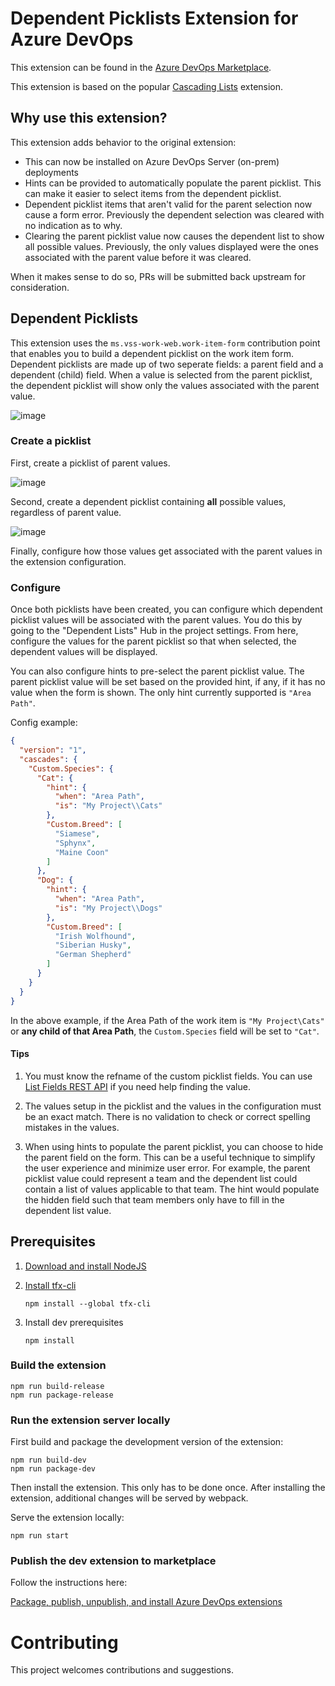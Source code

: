 # Dependent Picklists Extension for Azure DevOps

This extension can be found in the [Azure DevOps Marketplace](https://marketplace.visualstudio.com/items?itemName=njpaul.dependent-picklists 'Download Dependent Lists extension').

This extension is based on the popular [Cascading Lists](https://marketplace.visualstudio.com/items?itemName=ms-devlabs.cascading-picklists-extension) extension.

## Why use this extension?
This extension adds behavior to the original extension:
- This can now be installed on Azure DevOps Server (on-prem) deployments
- Hints can be provided to automatically populate the parent picklist.
  This can make it easier to select items from the dependent picklist.
- Dependent picklist items that aren't valid for the parent selection now cause a form error.
  Previously the dependent selection was cleared with no indication as to why.
- Clearing the parent picklist value now causes the dependent list to show all possible values.
  Previously, the only values displayed were the ones associated with the parent value before it was cleared.

When it makes sense to do so, PRs will be submitted back upstream for consideration.

## Dependent Picklists

This extension uses the `ms.vss-work-web.work-item-form` contribution point that enables you to build a dependent picklist on the work item form.
Dependent picklists are made up of two seperate fields: a parent field and a dependent (child) field.
When a value is selected from the parent picklist, the dependent picklist will show only the values associated with the parent value.

![image](images/picklist-demo.gif)

### Create a picklist

First, create a picklist of parent values.

![image](images/picklist-parent.png)

Second, create a dependent picklist containing **all** possible values, regardless of parent value.

![image](images/picklist-child.png)

Finally, configure how those values get associated with the parent values in the extension configuration.


### Configure

Once both picklists have been created, you can configure which dependent picklist values will be associated with the parent values.
You do this by going to the "Dependent Lists" Hub in the project settings.
From here, configure the values for the parent picklist so that when selected, the dependent values will be displayed.

You can also configure hints to pre-select the parent picklist value.
The parent picklist value will be set based on the provided hint, if any, if it has no value when the form is shown.
The only hint currently supported is `"Area Path"`.

Config example:
```json
{
  "version": "1",
  "cascades": {
    "Custom.Species": {
      "Cat": {
        "hint": {
          "when": "Area Path",
          "is": "My Project\\Cats"
        },
        "Custom.Breed": [
          "Siamese",
          "Sphynx",
          "Maine Coon"
        ]
      },
      "Dog": {
        "hint": {
          "when": "Area Path",
          "is": "My Project\\Dogs"
        },
        "Custom.Breed": [
          "Irish Wolfhound",
          "Siberian Husky",
          "German Shepherd"
        ]
      }
    }
  }
}
```

In the above example, if the Area Path of the work item is `"My Project\Cats"` or **any child of that Area Path**, the `Custom.Species` field will be set to `"Cat"`.

#### Tips

1. You must know the refname of the custom picklist fields.
   You can use [List Fields REST API](https://docs.microsoft.com/en-us/rest/api/azure/devops/wit/fields/list?view=azure-devops-rest-5.0) if you need help finding the value.

2. The values setup in the picklist and the values in the configuration must be an exact match.
   There is no validation to check or correct spelling mistakes in the values.

3. When using hints to populate the parent picklist, you can choose to hide the parent field on the form.
   This can be a useful technique to simplify the user experience and minimize user error.
   For example, the parent picklist value could represent a team and the dependent list could contain a list of values applicable to that team.
   The hint would populate the hidden field such that team members only have to fill in the dependent list value.

## Prerequisites

1. [Download and install NodeJS](http://nodejs.org)

2. [Install tfx-cli](https://docs.microsoft.com/en-us/vsts/extend/publish/command-line?view=vsts)
    ```
    npm install --global tfx-cli
    ```

3. Install dev prerequisites
    ```
    npm install
    ```

### Build the extension

```
npm run build-release
npm run package-release
```

### Run the extension server locally
First build and package the development version of the extension:
```
npm run build-dev
npm run package-dev
```

Then install the extension.
This only has to be done once.
After installing the extension, additional changes will be served by webpack.

Serve the extension locally:
```
npm run start
```

### Publish the dev extension to marketplace

Follow the instructions here:

[Package, publish, unpublish, and install Azure DevOps extensions
](https://docs.microsoft.com/en-us/azure/devops/extend/publish/overview?view=azure-devops)

# Contributing

This project welcomes contributions and suggestions.
